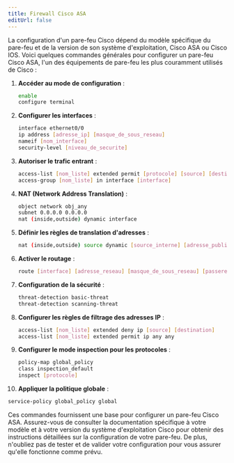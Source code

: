 ```yaml
---
title: Firewall Cisco ASA
editUrl: false
---
```


La configuration d'un pare-feu Cisco dépend du modèle spécifique du pare-feu et de la version de son système d'exploitation, Cisco ASA ou Cisco IOS. Voici quelques commandes générales pour configurer un pare-feu Cisco ASA, l'un des équipements de pare-feu les plus couramment utilisés de Cisco :

1. **Accéder au mode de configuration** :

   ```bash
   enable
   configure terminal
   ```

2. **Configurer les interfaces** :

   ```bash
   interface ethernet0/0
   ip address [adresse_ip] [masque_de_sous_reseau]
   nameif [nom_interface]
   security-level [niveau_de_securite]
   ```

3. **Autoriser le trafic entrant** :

   ```bash
   access-list [nom_liste] extended permit [protocole] [source] [destination] [port]
   access-group [nom_liste] in interface [interface]
   ```

4. **NAT (Network Address Translation)** :

   ```bash
   object network obj_any
   subnet 0.0.0.0 0.0.0.0
   nat (inside,outside) dynamic interface
   ```

5. **Définir les règles de translation d'adresses** :

   ```bash
   nat (inside,outside) source dynamic [source_interne] [adresse_publique]
   ```

6. **Activer le routage** :

   ```bash
   route [interface] [adresse_reseau] [masque_de_sous_reseau] [passerelle]
   ```

7. **Configuration de la sécurité** :

   ```bash
   threat-detection basic-threat
   threat-detection scanning-threat
   ```

8. **Configurer les règles de filtrage des adresses IP** :

   ```bash
   access-list [nom_liste] extended deny ip [source] [destination]
   access-list [nom_liste] extended permit ip any any
   ```

9. **Configurer le mode inspection pour les protocoles** :

   ```bash
   policy-map global_policy
   class inspection_default
   inspect [protocole]
   ```

10. **Appliquer la politique globale** :

```bash
service-policy global_policy global
```

Ces commandes fournissent une base pour configurer un pare-feu Cisco ASA. Assurez-vous de consulter la documentation spécifique à votre modèle et à votre version du système d'exploitation Cisco pour obtenir des instructions détaillées sur la configuration de votre pare-feu. De plus, n'oubliez pas de tester et de valider votre configuration pour vous assurer qu'elle fonctionne comme prévu.
